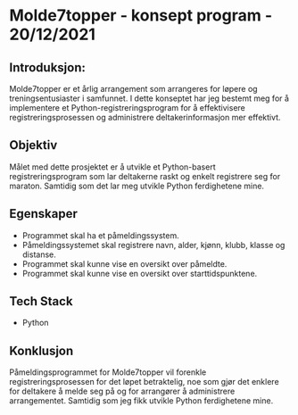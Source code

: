 # Molde7topper - konsept program - 20/12/2021 

 

## Introduksjon:

Molde7topper er et årlig arrangement som arrangeres for løpere og treningsentusiaster i samfunnet. I dette konseptet har jeg bestemt meg for å implementere et Python-registreringsprogram for å effektivisere registreringsprosessen og administrere deltakerinformasjon mer effektivt. 

## Objektiv

Målet med dette prosjektet er å utvikle et Python-basert registreringsprogram som lar deltakerne raskt og enkelt registrere seg for maraton. Samtidig som det lar meg utvikle Python ferdighetene mine. 

## Egenskaper

* Programmet skal ha et påmeldingssystem. 
* Påmeldingssystemet skal registrere navn, alder, kjønn, klubb, klasse og distanse. 
* Programmet skal kunne vise en oversikt over påmeldte. 
* Programmet skal kunne vise en oversikt over starttidspunktene. 
 

## Tech Stack

* Python 

## Konklusjon

Påmeldingsprogrammet for Molde7topper vil forenkle registreringsprosessen for det løpet betraktelig, noe som gjør det enklere for deltakere å melde seg på og for arrangører å administrere arrangementet. Samtidig som jeg fikk utvikle Python ferdighetene mine. 

 
